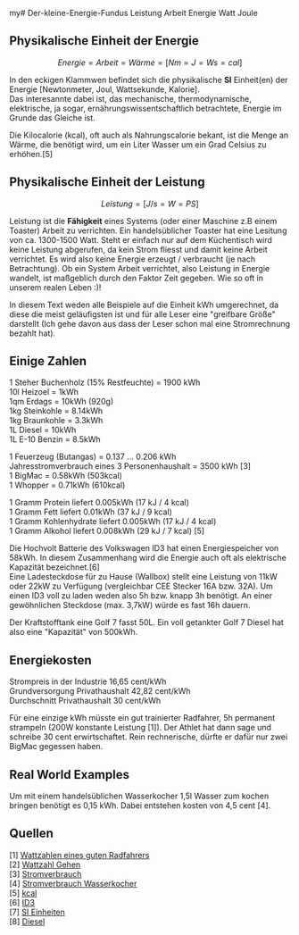 my# Der-kleine-Energie-Fundus
Leistung Arbeit Energie Watt Joule 

## Physikalische Einheit der Energie
```math
Energie = Arbeit = Wärme = [Nm = J = Ws = cal]  
```
In den eckigen Klammwen befindet sich die physikalische **SI** Einheit(en) der Energie [Newtonmeter, Joul, Wattsekunde, Kalorie].   
Das interesannte dabei ist, das mechanische, thermodynamische, elektrische, ja sogar, ernährungswissentschaftlich betrachtete, Energie im Grunde das Gleiche ist.  

Die Kilocalorie (kcal), oft auch als Nahrungscalorie bekant, ist die Menge an Wärme, die benötigt wird, um ein Liter Wasser um ein Grad Celsius zu erhöhen.[5]  

## Physikalische Einheit der Leistung
```math
Leistung = [J/s = W = PS]  
```

Leistung ist die **Fähigkeit** eines Systems (oder einer Maschine z.B einem Toaster) Arbeit zu verrichten.
Ein handelsüblicher Toaster hat eine Lesitung von ca. 1300-1500 Watt.
Steht er einfach nur auf dem Küchentisch wird keine Leistung abgerufen, da kein Strom fliesst und damit keine Arbeit verrichtet.
Es wird also keine Energie erzeugt / verbraucht (je nach Betrachtung).
Ob ein System Arbeit verrichtet, also Leistung in Energie wandelt, ist maßgeblich durch den Faktor Zeit gegeben.
Wie so oft in unserem realen Leben :)!  

In diesem Text weden alle Beispiele auf die Einheit kWh umgerechnet, da diese die meist geläufigsten ist und für alle Leser eine "greifbare Größe" darstellt (Ich gehe davon aus dass der Leser schon mal eine Stromrechnung bezahlt hat).  

## Einige Zahlen
1 Steher Buchenholz (15% Restfeuchte) = 1900 kWh  
10l Heizoel = 1kWh   
1qm Erdags = 10kWh (920g)  
1kg Steinkohle = 8.14kWh  
1kg Braunkohle = 3.3kWh  
1L Diesel = 10kWh  
1L E-10 Benzin = 8.5kWh

1 Feuerzeug (Butangas) = 0.137 ... 0.206 kWh  
Jahresstromverbrauch eines 3 Personenhaushalt = 3500 kWh [3]  
1 BigMac = 0.58kWh (503kcal)  
1 Whopper = 0.71kWh (610kcal)    

1 Gramm Protein liefert 0.005kWh (17 kJ / 4 kcal)  
1 Gramm Fett liefert 0.01kWh (37 kJ / 9 kcal)  
1 Gramm Kohlenhydrate liefert 0.005kWh (17 kJ / 4 kcal)  
1 Gramm Alkohol liefert 0.008kWh (29 kJ / 7 kcal)  [5]

Die Hochvolt Batterie des Volkswagen ID3 hat einen Energiespeicher von 58kWh. In diesem Zusammenhang wird die Energie auch oft als elektrische Kapazität bezeichnet.[6]  
Eine Ladesteckdose für zu Hause (Wallbox) stellt eine Leistung von 11kW oder 22kW zu Verfügung (vergleichbar CEE Stecker 16A bzw. 32A).
Um einen ID3 voll zu laden weden also 5h bzw. knapp 3h benötigt. An einer gewöhnlichen Steckdose (max. 3,7kW) würde es fast 16h dauern.  

Der Kraftstofftank eine Golf 7 fasst 50L. Ein voll getankter Golf 7 Diesel hat also eine "Kapazität" von 500kWh.  

## Energiekosten
Strompreis in der Industrie 16,65 cent/kWh  
Grundversorgung Privathaushalt 42,82 cent/kWh  
Durchschnitt Privathaushalt 30 cent/kWh  

Für eine einzige kWh müsste ein gut trainierter Radfahrer, 5h permanent strampeln (200W konstante Leistung [1]). Der Athlet hat dann sage und schreibe 30 cent erwirtschaftet. Rein rechnerische, dürfte er dafür nur zwei BigMac gegessen haben.  
## Real World Examples
Um mit einem handelsüblichen Wasserkocher 1,5l Wasser zum kochen bringen benötigt es 0,15 kWh. Dabei entstehen kosten von 4,5 cent [4].  



## Quellen
[1] [Wattzahlen eines guten Radfahrers](https://blog.2peak.com/was-sind-die-durchschnittlichen-wattzahlen-eines-guten-radfahrers/)  
[2] [Wattzahl Gehen](https://www.trainingbeicopd.de/lunge_leistung.html)  
[3] [Stromverbrauch](https://www.adac.de/rund-ums-haus/energie/spartipps/stromverbrauch-im-haushalt/#stromverbrauch-von-3-personen)  
[4] [Stromverbrauch Wasserkocher](https://github.com/LMWB/Der-kleine-Energie-Fundus/tree/main/Wasserkocher)  
[5] [kcal](https://www.gesundheit.gv.at/lexikon/K/kalorie1-hk.html)  
[6] [ID3](https://de.m.wikipedia.org/wiki/VW_ID.3)  
[7] [SI Einheiten](https://www.chemie.de/lexikon/Internationales_Einheitensystem.html#:~:text=Im%20internationalen%20Gr%C3%B6%C3%9Fen%2D%20bzw.,SI%20in%20dieser%20Reihenfolge%20definiert.)  
[8] [Diesel](https://www.aampere.com/blog/wie-nachhaltig-ist-ein-e-auto)  




